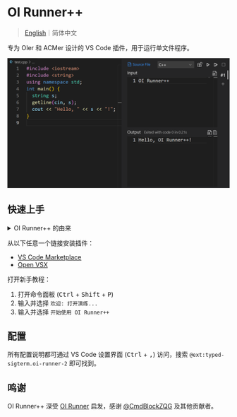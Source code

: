 # OI Runner++

> [English](https://github.com/typed-sigterm/oi-runner-2/blob/main/README.md)｜简体中文

专为 OIer 和 ACMer 设计的 VS Code 插件，用于运行单文件程序。

![](./assets/preview.png)

## 快速上手

<details>

<summary>OI Runner++ 的由来</summary>

在 VS Code 中运行 C++ 单文件程序并非易事，我就**深受其害**。网上的教程大多要求配置**冗长、复杂、玄学**的 `.vscode/launch.json` 和 `.vscode/tasks.json`，这完全是一种折磨。

相比之下，[Code Runner](https://marketplace.visualstudio.com/items?itemName=formulahendry.code-runner) 插件的体验好一些，但并不适合 OI 这一特殊场景：

- 会在 Terminal 中留下难看的历史记录
- 不显示运行耗时、退出代码
- 每次都要手动输入样例

后来，我发现了 [OI Runner](https://marketplace.visualstudio.com/items?itemName=CmdBlock.oi-runner)。它是为 OI 场景量身打造的，个人认为其体验已接近完美。但是经过较长时间的使用后，一些问题逐渐显现：

- 运行耗时、退出代码与输出混在一起
- 没有编译中/运行中的状态提示
- 停止运行按钮无效
- 编译/运行时的工作目录是源代码目录，而非工作区目录

我提了一个 [PR](https://github.com/CmdBlockZQG/oi-runner/pull/9)，然而维护者似乎已经放弃维护 OI Runner，没有回复。

2024/6/21，我决定开发 OI Runner++，以 OI Runner 为蓝本进行完全重写并发布。因此，OI Runner++ 保留了 OI Runner 简洁的 UI 设计，但在不少功能上进行了改进。

</details>

从以下任意一个链接安装插件：

- [VS Code Marketplace](https://marketplace.visualstudio.com/items?itemName=typed-sigterm.oi-runner-2)
- [Open VSX](https://open-vsx.org/extension/typed-sigterm/oi-runner-2)

打开新手教程：

1. 打开命令面板 (<kbd>Ctrl</kbd> + <kbd>Shift</kbd> + <kbd>P</kbd>)
2. 输入并选择 `欢迎: 打开演练...`
3. 输入并选择 `开始使用 OI Runner++`

## 配置

所有配置说明都可通过 VS Code 设置界面 (<kbd>Ctrl</kbd> + <kbd>,</kbd>) 访问，搜索 `@ext:typed-sigterm.oi-runner-2` 即可找到。

## 鸣谢

OI Runner++ 深受 [OI Runner](https://github.com/CmdBlockZQG/oi-runner) 启发，感谢 [@CmdBlockZQG](https://github.com/CmdBlockZQG) 及其他贡献者。

